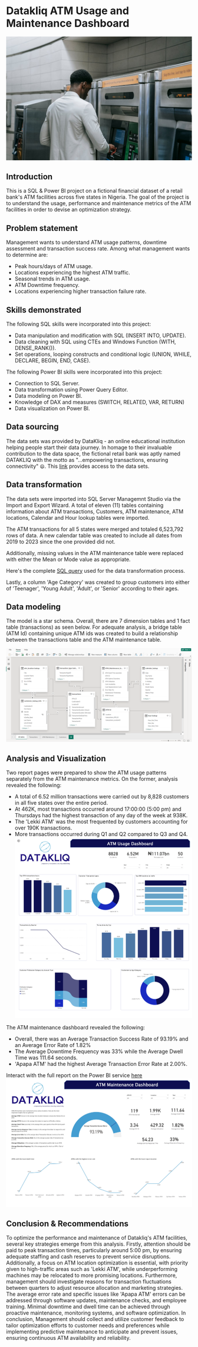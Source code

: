 # Datakliq ATM Usage and Maintenance Dashboard
![](intro.jpg)
## Introduction
This is a SQL & Power BI project on a fictional financial dataset of a retail bank's ATM facilities across five states in Nigeria. The goal of the project is to understand the usage, performance and maintenance metrics of the ATM facilities in order to devise an optimization strategy.
## Problem statement
Management wants to understand ATM usage patterns, downtime assessment and transaction success rate. Among what management wants to determine are:
- Peak hours/days of ATM usage.
- Locations experiencing the highest ATM traffic.
- Seasonal trends in ATM usage.
- ATM Downtime frequency.
- Locations experiencing higher transaction failure rate.
## Skills demonstrated
The following SQL skills were incorporated into this project:
- Data manipulation and modification with SQL (INSERT INTO, UPDATE).
- Data cleaning with SQL using CTEs and Windows Function (WITH, DENSE_RANK()).
- Set operations, looping constructs and conditional logic (UNION, WHILE, DECLARE, BEGIN, END, CASE).

The following Power BI skills were incorporated into this project:
- Connection to SQL Server.
- Data transformation using Power Query Editor.
- Data modeling on Power BI.
- Knowledge of DAX and measures (SWITCH, RELATED, VAR, RETURN)
- Data visualization on Power BI.
## Data sourcing
The data sets was provided by DataKliq - an online educational institution helping people start their data journey. In homage to their invaluable contribution to the data space, the fictional retail bank was aptly named DATAKLIQ with the motto as "...empowering transactions, ensuring connectivity" `😄`. This [link](https://1drv.ms/u/s!AqSRjMFOmr0yk2QO22MdQJTigu1j?e=UAhalP) provides access to the data sets.
## Data transformation
The data sets were imported into SQL Server Managemnt Studio via the Import and Export Wizard.  A total of eleven (11) tables containing information about ATM transactions, Customers, ATM maintenance, ATM locations, Calendar and Hour lookup tables were imported.

The ATM transactions for all 5 states were merged and totaled 6,523,792 rows of data. A new calendar table was created to include all dates from 2019 to 2023 since the one provided did not.

Additionally, missing values in the ATM maintenance table were replaced with either the Mean or Mode value as appropriate.

Here's the complete [SQL query](https://github.com/emmywritescode/SQL-Queries/blob/main/DATAKLIQ%20ATM%20Performance%20Optimization.sql) used for the data transformation process.

Lastly, a column 'Age Category' was created to group customers into either of 'Teenager', 'Young Adult', 'Adult', or  'Senior' according to their ages.
## Data modeling
The model is a star schema. Overall, there are 7 dimension tables and 1 fact table (transactions) as seen below. For adequate analysis, a bridge table (ATM Id) containing unique ATM ids was created to build a relationship between the transactions table and the ATM maintenance table.

![](model.png)
## Analysis and Visualization
Two report pages were prepared to show the ATM usage patterns separately from the ATM maintenance metrics. On the former, analysis revealed the following:
- A total of 6.52 million transactions were carried out by 8,828 customers in all five states over the entire period.
- At 462K, most transactions occurred around 17:00:00 (5:00 pm) and Thursdays had the highest transaction of any day of the week at 938K.
- The 'Lekki ATM' was the most frequented by customers accounting for over 190K transactions.
- More transactions occurred during Q1 and Q2 compared to Q3 and Q4.
![](usage.jpg)

The ATM maintenance dashboard revealed the following:
- Overall, there was an Average Transaction Success Rate of 93.19% and an Average Error Rate of 1.82%
- The Average Downtime Frequency was 33% while the Average Dwell Time was 111.64 seconds.
- 'Apapa ATM' had the highest Average Transaction Error Rate at 2.00%.

Interact with the full report on the Power BI service [here]()
![](maintenance.jpg)
## Conclusion & Recommendations
To optimize the performance and maintenance of Datakliq's ATM facilities, several key strategies emerge from this analysis. Firstly, attention should be paid to peak transaction times, particularly around 5:00 pm, by ensuring adequate staffing and cash reserves to prevent service disruptions. Additionally, a focus on ATM location optimization is essential, with priority given to high-traffic areas such as 'Lekki ATM', while underperforming machines may be relocated to more promising locations. Furthermore, management should investigate reasons for transaction fluctuations between quarters to adjust resource allocation and marketing strategies. The average error rate and specific issues like 'Apapa ATM' errors can be addressed through software updates, maintenance checks, and employee training. Minimal downtime and dwell time can be achieved through proactive maintenance, monitoring systems, and software optimization. In conclusion, Management should collect and utilize customer feedback to tailor optimization efforts to customer needs and preferences while implementing predictive maintenance to anticipate and prevent issues, ensuring continuous ATM availability and reliability.



